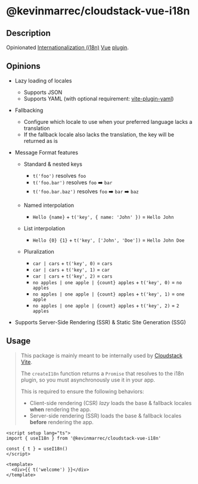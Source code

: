 # @kevinmarrec/cloudstack-vue-i18n

## Description

Opinionated [Internationalization (i18n)](https://developer.mozilla.org/en-US/docs/Glossary/Internationalization) [Vue](https://vuejs.org) [plugin](https://vuejs.org/guide/reusability/plugins).

## Opinions

- Lazy loading of locales

  - Supports JSON
  - Supports YAML (with optional requirement: [vite-plugin-yaml](https://github.com/Modyfi/vite-plugin-yaml))

- Fallbacking

  - Configure which locale to use when your preferred language lacks a translation
  - If the fallback locale also lacks the translation, the key will be returned as is

- Message Format features

  - Standard & nested keys

    - `t('foo')` resolves `foo`
    - `t('foo.bar')` resolves `foo` ➡️ `bar`
    - `t('foo.bar.baz')` resolves `foo` ➡️ `bar` ➡️ `baz`

  - Named interpolation

    - `Hello {name}` + `t('key', { name: 'John' })` = `Hello John`

  - List interpolation

    - `Hello {0} {1}` + `t('key', ['John', 'Doe'])` = `Hello John Doe`

  - Pluralization

    - `car | cars` + `t('key', 0)` = `cars`
    - `car | cars` + `t('key', 1)` = `car`
    - `car | cars` + `t('key', 2)` = `cars`
    - `no apples | one apple | {count} apples` + `t('key', 0)` = `no apples`
    - `no apples | one apple | {count} apples` + `t('key', 1)` = `one apple`
    - `no apples | one apple | {count} apples` + `t('key', 2)` = `2 apples`

- Supports Server-Side Rendering (SSR) & Static Site Generation (SSG)

## Usage

> This package is mainly meant to be internally used by [Cloudstack Vite](https://github.com/kevinmarrec/cloudstack/tree/main/packages/vite-plugin).
>
> The `createI18n` function returns a `Promise` that resolves to the i18n plugin, so you must asynchronously use it in your app.
>
> This is required to ensure the following behaviors:
>
> - Client-side rendering (CSR) _lazy_ loads the base & fallback locales **when** rendering the app.
> - Server-side rendering (SSR) loads the base & fallback locales **before** rendering the app.

```vue
<script setup lang="ts">
import { useI18n } from '@kevinmarrec/cloudstack-vue-i18n'

const { t } = useI18n()
</script>

<template>
  <div>{{ t('welcome') }}</div>
</template>
```
